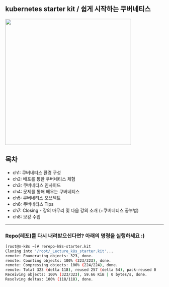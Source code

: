## kubernetes starter kit / 쉽게 시작하는 쿠버네티스

<a href="https://www.inflearn.com/course/쿠버네티스-쉽게시작?inst=cf657a9d">
<img src="https://cdn.inflearn.com/public/courses/326651/cover/c2b1b817-0303-49b3-b413-4d1a87334c99/326651-eng-2.png" width="400">
</a>

## 목차 
- ch1: 쿠버네티스 환경 구성 
- ch2: 배포를 통한 쿠버네티스 체험 
- ch3: 쿠버네티스 인사이드 
- ch4: 문제를 통해 배우는 쿠버네티스 
- ch5: 쿠버네티스 오브젝트 
- ch6: 쿠버네티스 Tips
- ch7: Closing - 강의 마무리 및 다음 강의 소개 (+쿠버네티스 공부법)
- ch8: 보강 수업 

***
### Repo(레포)를 다시 내려받으신다면? 아래의 명령을 실행하세요 :) 
```bash 
[root@m-k8s ~]# rerepo-k8s-starter.kit
Cloning into '/root/_Lecture_k8s_starter.kit'...
remote: Enumerating objects: 323, done.
remote: Counting objects: 100% (323/323), done.
remote: Compressing objects: 100% (224/224), done.
remote: Total 323 (delta 118), reused 257 (delta 54), pack-reused 0
Receiving objects: 100% (323/323), 59.66 KiB | 0 bytes/s, done.
Resolving deltas: 100% (118/118), done.
```
